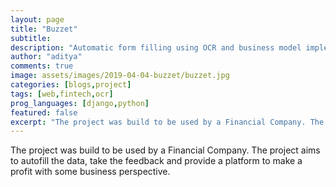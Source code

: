 ```yaml
---
layout: page
title: "Buzzet"
subtitle: 
description: "Automatic form filling using OCR and business model implementation"
author: "aditya"
comments: true
image: assets/images/2019-04-04-buzzet/buzzet.jpg
categories: [blogs,project]
tags: [web,fintech,ocr]
prog_languages: [django,python]
featured: false
excerpt: "The project was build to be used by a Financial Company. The project aims to autofill the data, take the feedback and provide a platform to make a profit with some business perspective."
---
```


The project was build to be used by a Financial Company. The project aims to autofill the data, take the feedback and provide a platform to make a profit with some business perspective.